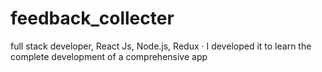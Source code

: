# feedback_collecter
full stack developer, React Js, Node.js, Redux · I developed it to learn the complete development of a comprehensive app
